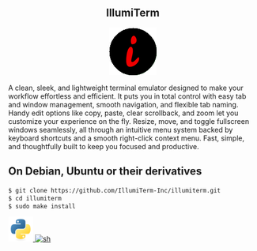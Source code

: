 <h2 align="center">IllumiTerm</h2>

<p align="center">
  <img src="https://github.com/IllumiTerm-Inc/illumiterm/blob/main/data/icons/about.png" alt="Screenshot">
</p>

A clean, sleek, and lightweight terminal emulator designed to make your workflow effortless and efficient. It puts you in total control with easy tab and window management, smooth navigation, and flexible tab naming. Handy edit options like copy, paste, clear scrollback, and zoom let you customize your experience on the fly. Resize, move, and toggle fullscreen windows seamlessly, all through an intuitive menu system backed by keyboard shortcuts and a smooth right-click context menu. Fast, simple, and thoughtfully built to keep you focused and productive.

## On Debian, Ubuntu or their derivatives

```
$ git clone https://github.com/IllumiTerm-Inc/illumiterm.git
$ cd illumiterm
$ sudo make install
```
  <a href="https://www.python.org" target="_blank" rel="noreferrer">
    <img src="https://raw.githubusercontent.com/devicons/devicon/master/icons/python/python-original.svg" alt="python"
      width="50" height="50" />
  <a href="https://illumiterm.blogspot.com" target="_blank" rel="noreferrer">
    <img src="https://user-images.githubusercontent.com/69394316/229933791-e856ec96-de62-4784-8df2-a1eb6f033811.png" alt="sh" width="50" height="50" /> 
